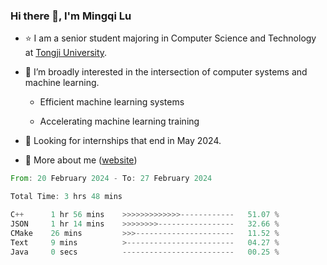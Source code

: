 ### Hi there 👋, I'm Mingqi Lu

- :star: I am a senior student majoring in Computer Science and Technology at [Tongji University](https://en.tongji.edu.cn/p/#/).

- :thinking: I’m broadly interested in the intersection of computer systems and machine learning.

  - Efficient machine learning systems

  - Accelerating machine learning training

- :seedling: Looking for internships that end in May 2024.

- 💬 More about me ([website](https://lmqqqqqq.github.io/))

<!--START_SECTION:waka-->

```rust
From: 20 February 2024 - To: 27 February 2024

Total Time: 3 hrs 48 mins

C++      1 hr 56 mins    >>>>>>>>>>>>>------------   51.07 %
JSON     1 hr 14 mins    >>>>>>>>-----------------   32.66 %
CMake    26 mins         >>>----------------------   11.52 %
Text     9 mins          >------------------------   04.27 %
Java     0 secs          -------------------------   00.25 %
```

<!--END_SECTION:waka-->

